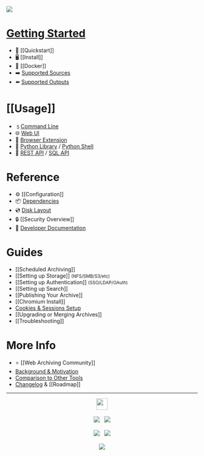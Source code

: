 [![](https://github.com/ArchiveBox/ArchiveBox/assets/511499/acffcee3-d1ec-439d-8278-e481101c3d0d)](Home)

# [Getting Started](Quickstart)

 - 🔢 [[Quickstart]]
 - 🖥️ [[Install]]
 - 🐳 [[Docker]]
 - ➡️ [Supported Sources](https://github.com/ArchiveBox/ArchiveBox/wiki/Quickstart#2-get-your-list-of-urls-to-archive)
 - ⬅️ [Supported Outputs](https://github.com/ArchiveBox/ArchiveBox#output-formats)

# [[Usage]]

 - ﹩[Command Line](Usage#cli-usage)
 - 🌐 [Web UI](Usage#ui-usage)
 - 🧩 [Browser Extension](Usage#browser-extension-usage)
 - 📜 [Python Library](https://docs.archivebox.io/en/latest/modules.html) / [Python Shell](Usage#python-shell-usage) 
 - 👾 [REST API](https://github.com/ArchiveBox/ArchiveBox/issues/496) / [SQL API](Usage#sql-shell-usage)

# Reference

 - ⚙️ [[Configuration]]
 - 📦 [Dependencies](https://github.com/ArchiveBox/ArchiveBox#dependencies)
 - 💿 [Disk Layout](https://github.com/ArchiveBox/ArchiveBox#archive-layout)
 - 🔒 [[Security Overview]]
 - 📝 [Developer Documentation](https://github.com/ArchiveBox/ArchiveBox#archivebox-development)

# Guides

 - [[Scheduled Archiving]]
 - [[Setting up Storage]] <small>(NFS/SMB/S3/etc)</small>
 - [[Setting up Authentication]] <small>(SSO/LDAP/OAuth)</small>
 - [[Setting up Search]]
 - [[Publishing Your Archive]]
 - [[Chromium Install]]
 - [Cookies & Sessions Setup](https://github.com/ArchiveBox/ArchiveBox/wiki/Chromium-Install#setting-up-a-chromium-user-profile)
 - [[Upgrading or Merging Archives]]
 - [[Troubleshooting]]

# More Info

 - ⭐️ [[Web Archiving Community]]
 - [Background & Motivation](https://github.com/ArchiveBox/ArchiveBox#background--motivation)
 - [Comparison to Other Tools](https://github.com/ArchiveBox/ArchiveBox#comparison-to-other-projects)
 - [Changelog](https://github.com/ArchiveBox/ArchiveBox/releases) & [[Roadmap]]

---

<p align="center">
<a href="https://archivebox.io"><img src="https://github.com/ArchiveBox/ArchiveBox/assets/511499/fd4d3161-3860-4b31-a4e9-251c05f75cdf" height="30px"/></a><br/><br/>
<a href="https://github.com/ArchiveBox/ArchiveBox"><img src="https://img.shields.io/github/stars/ArchiveBox/ArchiveBox.svg?logo=github&label=Stars&logoColor=blue"/></a> &nbsp;
<a href="https://hcb.hackclub.com/donations/start/archivebox"><img src="https://img.shields.io/badge/Donate-Directly-%13DE5D26.svg"/></a><br/><br/>
<a href="https://github.com/sponsors/pirate"><img src="https://img.shields.io/badge/Github_Sponsors-%23B7CDFE.svg"/></a> &nbsp;
<a href="https://www.patreon.com/theSquashSH"><img src="https://img.shields.io/badge/Patreon-%23DD5D76.svg"/></a>
<br/><br/>
<a href="https://zulip.archivebox.io"><img src="https://img.shields.io/badge/Community_Chat_Forum-Zulip-%2328A745.svg"/></a>
</p>
